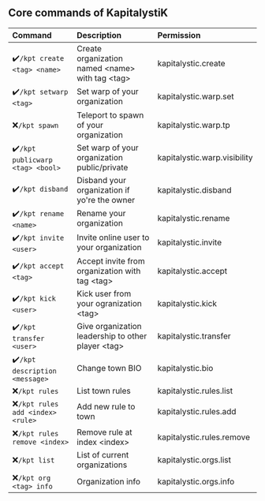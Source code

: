 ## Core commands of KapitalystiK

| Command                          | Description                                         | Permission                   |
|:---------------------------------|:----------------------------------------------------|:-----------------------------|
| ✔️`/kpt create <tag> <name>`     | Create organization named \<name> with tag \<tag>   | kapitalystic.create          |
| ✔️`/kpt setwarp <tag>`           | Set warp of your organization                       | kapitalystic.warp.set        |
| ❌`/kpt spawn`                    | Teleport to spawn of your organization              | kapitalystic.warp.tp         |
| ✔️`/kpt publicwarp <tag> <bool>` | Set warp of your organization public/private        | kapitalystic.warp.visibility |
| ✔️`/kpt disband`                 | Disband your organization if yo're the owner        | kapitalystic.disband         |
| ✔️`/kpt rename <name>`           | Rename your organization                            | kapitalystic.rename          |
| ✔️`/kpt invite <user>`           | Invite online user to your organization             | kapitalystic.invite          |
| ✔️`/kpt accept <tag>`            | Accept invite from organization with tag \<tag>     | kapitalystic.accept          |
| ✔️`/kpt kick <user>`             | Kick user from your ogranization \<tag>             | kapitalystic.kick            |
| ✔️`/kpt transfer <user>`         | Give organization leadership to other player \<tag> | kapitalystic.transfer        |
| ✔️`/kpt description <message>`   | Change town BIO                                     | kapitalystic.bio             |
| ❌`/kpt rules`                    | List town rules                                     | kapitalystic.rules.list      |
| ❌`/kpt rules add <index> <rule>` | Add new rule to town                                | kapitalystic.rules.add       |
| ❌`/kpt rules remove <index>`     | Remove rule at index \<index>                       | kapitalystic.rules.remove    |
| ❌`/kpt list`                     | List of current organizations                       | kapitalystic.orgs.list       |
| ❌`/kpt org <tag> info`           | Organization info                                   | kapitalystic.orgs.info       |
